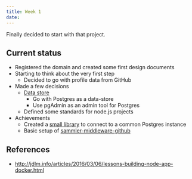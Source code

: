 ```yaml
---
title: Week 1
date: 
---
```


Finally decided to start with that project.

## Current status

- Registered the domain and created some first design documents
- Starting to think about the very first step
    - Decided to go with profile data from GitHub
- Made a few decisions
    - [Data store](/decisions/data-store.md)
        - Go with Postgres as a data-store
        - Use pgAdmin as an admin tool for Postgres
    - Defined some standards for node.js projects
- Achievements
    - Created a [small library](https://github.com/sammler/sammler-storage) to connect to a common Postgres instance
    - Basic setup of [sammler-middleware-github](https://github.com/sammler-middleware-github)


## References

- http://jdlm.info/articles/2016/03/06/lessons-building-node-app-docker.html
